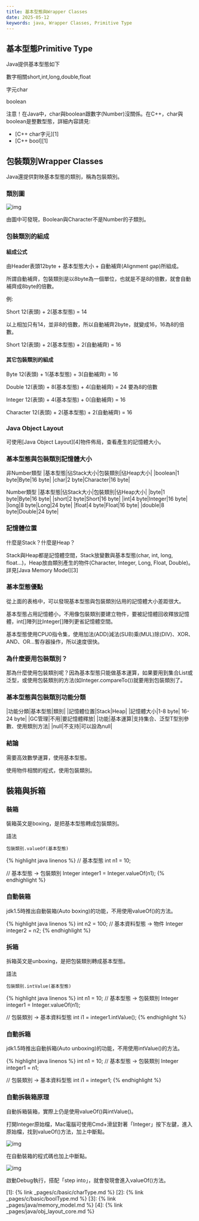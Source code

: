 ```yaml
---
title: 基本型態與Wrapper Classes
date: 2025-05-12
keywords: java, Wrapper Classes, Primitive Type
---
```

## 基本型態Primitive Type
Java提供基本型態如下

數字相關short,int,long,double,float

字元char

boolean

注意！在Java中，char與boolean跟數字(Number)沒關係。在C++，char與boolean是整數型態，詳細內容請見:

- [C++ char字元][1]
- [C++ bool][1]

## 包裝類別Wrapper Classes
Java還提供對映基本型態的類別，稱為包裝類別。

### 類別圖

![img]({{site.imgurl}}/java/basic_type_extends.png)

由圖中可發現，Boolean與Character不是Number的子類別。

### 包裝類別的組成
#### 組成公式
由Header表頭12byte + 基本型態大小 + 自動補齊(Alignment gap)所組成。

所謂自動補齊，包裝類別是以8byte為一個單位，也就是不是8的倍數，就會自動補齊成8byte的倍數。

例:

Short  12(表頭) + 2(基本型態) = 14

以上相加只有14，並非8的倍數，所以自動補齊2byte，就變成16，16為8的倍數。

Short 12(表頭) + 2(基本型態) + 2(自動補齊) = 16

#### 其它包裝類別的組成
Byte  12(表頭) + 1(基本型態) + 3(自動補齊) = 16

Double 12(表頭) + 8(基本型態) + 4(自動補齊) = 24 要為8的倍數

Integer 12(表頭) + 4(基本型態) + 0(自動補齊) = 16

Character 12(表頭) + 2(基本型態) + 2(自動補齊) = 16

### Java Object Layout
可使用[Java Object Layout][4]物件佈局，查看產生的記憶體大小。

### 基本型態與包裝類別記憶體大小

非Number類型
|基本型態|佔Stack大小|包裝類別|佔Heap大小|
|boolean|1 byte|Byte|16 byte|
|char|2 byte|Character|16 byte|

Number類型
|基本型態|佔Stack大小|包裝類別|佔Heap大小|
|byte|1 byte|Byte|16 byte|
|short|2 byte|Short|16 byte|
|int|4 byte|Integer|16 byte|
|long|8 byte|Long|24 byte|
|float|4 byte|Float|16 byte|
|double|8 byte|Double|24 byte|

### 記憶體位置
什麼是Stack？什麼是Heap？

Stack與Heap都是記憶體空間，Stack放變數與基本型態(char, int, long, float...)，Heap放由類別產生的物件(Character, Integer, Long, Float, Double)。詳見[Java Memory Model][3]

### 基本型態優點
從上面的表格中，可以發現基本型態與包裝類別佔用的記憶體大小差距很大。

基本型態占用記憶體小，不用像包裝類別要建立物件，要被記憶體回收釋放記憶體，int[]陣列比Integer[]陣列更省記憶體空間。

基本型態使用CPU0指令集，使用加法(ADD)減法(SUB)乘(MUL)除(DIV)、XOR、AND、OR...暫存器操作，所以速度很快。

### 為什麼要用包裝類別？
那為什麼使用包裝類別呢？因為基本型態只能做基本運算，如果要用到集合List<Integer>或泛型，或使用包裝類別的方法(如Integer.compareTo())就要用到包裝類別了。

### 基本型態與包裝類別功能分類

|功能分類|基本型態|類別|
|記憶體位置|Stack|Heap|
|記憶體大小|1-8 byte| 16-24 byte|
|GC管理|不用|要記憶體釋放|
|功能|基本運算|支持集合、泛型T型別參數、使用類別方法|
|null|不支持|可以設為null|

### 結論
需要高效數學運算，使用基本型態。

使用物件相關的程式，使用包裝類別。

## 裝箱與拆箱
### 裝箱
裝箱英文是boxing，是把基本型態轉成包裝類別。

語法
```
包裝類別.valueOf(基本型態)
```

{% highlight java linenos %}
// 基本型態
int n1 = 10;

// 基本型態 -> 包裝類別
Integer integer1 = Integer.valueOf(n1);
{% endhighlight %}

### 自動裝箱
jdk1.5時推出自動裝箱(Auto boxing)的功能，不用使用valueOf()的方法。

{% highlight java linenos %}
int n2 = 100;
// 基本資料型態 -> 物件
Integer integer2 = n2;
{% endhighlight %}

### 拆箱
拆箱英文是unboxing，是把包裝類別轉成基本型態。

語法
```
包裝類別.intValue(基本型態)
```

{% highlight java linenos %}
int n1 = 10;
// 基本型態 -> 包裝類別
Integer integer1 = Integer.valueOf(n1);

// 包裝類別 -> 基本資料型態
int i1 = integer1.intValue();
{% endhighlight %}

### 自動拆箱
jdk1.5時推出自動拆箱(Auto unboxing)的功能，不用使用intValue()的方法。

{% highlight java linenos %}
int n1 = 10;
// 基本型態 -> 包裝類別
Integer integer1 = n1;

// 包裝類別 -> 基本資料型態
int i1 = integer1;
{% endhighlight %}

### 自動拆裝箱原理
自動拆箱裝箱，實際上仍是使用valueOf()與intValue()。

打開Integer原始檔，Mac電腦可使用Cmd+滑鼠對著「Integer」按下左鍵，進入原始檔，找到valueOf()方法，加上中斷點。

![img]({{site.imgurl}}/java/wrap1.png)

在自動裝箱的程式碼也加上中斷點。

![img]({{site.imgurl}}/java/wrap2.png)

啟動Debug執行，搭配「step into」，就會發現會進入valueOf()方法。


[1]: {% link _pages/c/basic/charType.md %}
[2]: {% link _pages/c/basic/boolType.md %}
[3]: {% link _pages/java/memory_model.md %}
[4]: {% link _pages/java/obj_layout_core.md %}